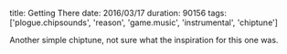 title: Getting There
date: 2016/03/17
duration: 90156
tags: ['plogue.chipsounds', 'reason', 'game.music', 'instrumental', 'chiptune']

Another simple chiptune, not sure what the inspiration for this one was.
